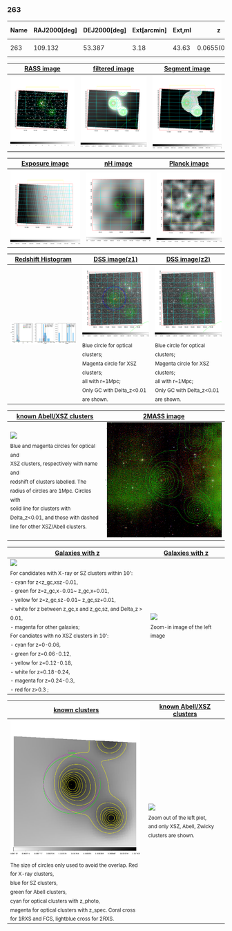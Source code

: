 <div STYLE="page-break-after: always;"></div>

### 263

|Name|RAJ2000[deg]|DEJ2000[deg] |Ext[arcmin]| Ext,ml | z | z_src| C|GC(XSZ,Delta_z<0.01)| GC(OPT,Delta_z<0.01)|GC| R_sig[arcmin] | R500[arcmin] | R500[Mpc]| CRsig[c/s] | CR500[c/s] |L500[1E44 erg/s]|F500[1E-12 erg/s/cm^2]| M500[1E14 Msun]|Tx[keV]|Cnt_sig|Beta|Rc[arcmin]|Comment|Alias|
|---|---|---|---|---|---|------|---|--------|---------|----------|---|---|---|---|---|---|---|---|---|---|---|---|---|---|
|263| 109.132| 53.387| 3.18| 43.63| 0.0655(0.005)| z1, z_xsz| B| MCXC| W, Zw| MCXC, W| 12.212| 10.090| 0.761| 0.189(0.038)| 0.184(0.037)| 0.322(0.032)| 3.109(0.307)| 1.33(0.07)| 2.61(0.08)| 66.7| 0.897(-0.119+0.075)| 5.833(-0.880+0.684)| -| k393|

|[RASS image](../image/263/263_img.pdf)|[filtered image](../image/263/263_fil.pdf)|[Segment image](../image/263/263_seg.pdf)|
|-------------------|--------------------|-------------------|
| <img src="../image/263/263_img.png" width="300">  | <img src="../image/263/263_fil.png" width="300">   | <img src="../image/263/263_seg.png" width="300">  |

|[Exposure image](../image/263/263_mex.pdf)| [nH image](../image/263/263_nh.pdf)| [Planck image](../image/263/263_p.pdf)|
|-------------------|--------------------|-------------------|
|<img src="../image/263/263_mex.png" width="300">   | <img src="../image/263/263_nh.png" width="300">    | <img src="../image/263/263_p.png" width="300"> |

|[Redshift Histogram](../image/263/263_zg.pdf) | [DSS image(z1)](../image/263/263_dss_z1.pdf)      |  [DSS image(z2)](../image/263/263_dss_z2.pdf)    |
|-------------------|--------------------|-------------------|
|<img src="../image/263/263_zg.png" width="300"> |<img src="../image/263/263_dss_z1.png" width="300"> <sub><br>Blue circle for optical clusters; <br>Magenta circle for XSZ clusters; <br>all with r=1Mpc; <br>Only GC with Delta_z<0.01 are shown. </sub>| <img src="../image/263/263_dss_z2.png" width="300"><sub><br>Blue circle for optical clusters; <br>Magenta circle for XSZ clusters; <br>all with r=1Mpc; <br>Only GC with Delta_z<0.01 are shown. </sub> |

|[known Abell/XSZ clusters](../image/263/263_m.pdf) | [2MASS image](../image/263/263_2mass.pdf)      |
|-------------------|-------------------|
|<img src=../image/263/263_m.png width="300"> <br><sub>Blue and magenta circles for optical and <br>XSZ clusters, respectively with name and <br>redshift of clusters labelled. The <br>radius of circles are 1Mpc. Circles with <br>solid line for clusters with <br>Delta_z<0.01, and those with dashed <br>line for other XSZ/Abell clusters.        </sub>|<img src="../image/263/263_2mass.png" width="300">  |

|[Galaxies with z](../image/263/263_opt_ned.pdf) |[Galaxies with z](../image/263/263_opt_ned_zoom.pdf) |
|-------------------|-------------------|
| <img src=../image/263/263_opt_ned.png width="300"> <br><sub> For candidates with X-ray or SZ clusters within 10': <br> - cyan for z<z_gc,xsz-0.01, <br> - green for z=z_gc,x-0.01~ z_gc,x+0.01, <br> - yellow for z=z_gc,sz-0.01~ z_gc,sz+0.01, <br> - white for z between z_gc,x and z_gc,sz, and Delta_z > 0.01, <br> - magenta for other galaxies; <br>For candiates with no XSZ clusters in 10': <br> - cyan for z=0-0.06, <br> - green for z=0.06-0.12, <br> - yellow for z=0.12-0.18, <br> - white for z=0.18-0.24, <br> - magenta for z=0.24-0.3, <br> - red for z>0.3 ;  </sub>|<img src=../image/263/263_opt_ned_zoom.png width="300">  <br><sub> Zoom-in image of the left image</sub>|

|[known clusters](../image/263/263_gc.pdf) |[known Abell/XSZ clusters](../image/263/263_gc_large.pdf) |
|-------------------|-------------------|
| <img src=../image/263/263_gc.png width="300"> <br><sub> The size of circles only used to avoid the overlap. Red for X-ray clusters, <br> blue for SZ clusters, <br> green for Abell clusters, <br> cyan for optical clusters with z_photo, <br> magenta for optical clusters with z_spec. Coral cross for 1RXS and FCS, lightblue cross for 2RXS. </sub>|<img src=../image/263/263_gc_large.png width="300"> <br><sub> Zoom out of the left plot, <br> and only XSZ, Abell, Zwicky clusters are shown. </sub> |



